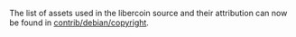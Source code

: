 The list of assets used in the libercoin source and their attribution can now be found in [contrib/debian/copyright](../contrib/debian/copyright).
